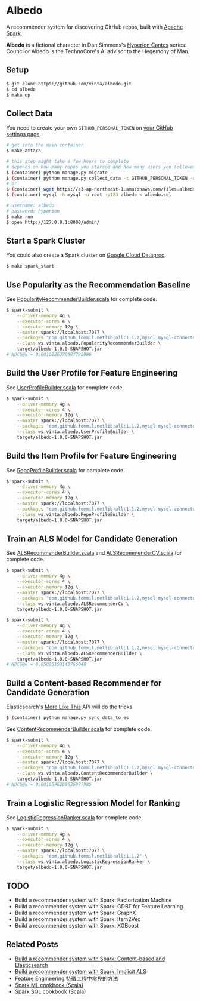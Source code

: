 Albedo
======

A recommender system for discovering GitHub repos, built with [Apache Spark](https://spark.apache.org/).

**Albedo** is a fictional character in Dan Simmons's [Hyperion Cantos](https://en.wikipedia.org/wiki/Hyperion_Cantos) series. Councilor Albedo is the TechnoCore's AI advisor to the Hegemony of Man.

## Setup

```bash
$ git clone https://github.com/vinta/albedo.git
$ cd albedo
$ make up
```

## Collect Data

You need to create your own `GITHUB_PERSONAL_TOKEN` on [your GitHub settings page](https://help.github.com/articles/creating-an-access-token-for-command-line-use/).

```bash
# get into the main container
$ make attach

# this step might take a few hours to complete
# depends on how many repos you starred and how many users you followed
$ (container) python manage.py migrate
$ (container) python manage.py collect_data -t GITHUB_PERSONAL_TOKEN -u GITHUB_USERNAME
# or
$ (container) wget https://s3-ap-northeast-1.amazonaws.com/files.albedo.one/albedo.sql
$ (container) mysql -h mysql -u root -p123 albedo < albedo.sql

# username: albedo
# password: hyperion
$ make run
$ open http://127.0.0.1:8000/admin/
```

## Start a Spark Cluster

You could also create a Spark cluster on [Google Cloud Dataproc](https://cloud.google.com/dataproc/).

```bash
$ make spark_start
```

## Use Popularity as the Recommendation Baseline

See [PopularityRecommenderBuilder.scala](src/main/scala/ws/vinta/albedo/PopularityRecommenderBuilder.scala) for complete code.

```bash
$ spark-submit \
    --driver-memory 4g \
    --executor-cores 4 \
    --executor-memory 12g \
    --master spark://localhost:7077 \
    --packages "com.github.fommil.netlib:all:1.1.2,mysql:mysql-connector-java:5.1.41" \
    --class ws.vinta.albedo.PopularityRecommenderBuilder \
    target/albedo-1.0.0-SNAPSHOT.jar
# NDCG@k = 0.0010226370987782996
```

## Build the User Profile for Feature Engineering

See [UserProfileBuilder.scala](src/main/scala/ws/vinta/albedo/UserProfileBuilder.scala) for complete code.

```bash
$ spark-submit \
    --driver-memory 4g \
    --executor-cores 4 \
    --executor-memory 12g \
    --master spark://localhost:7077 \
    --packages "com.github.fommil.netlib:all:1.1.2,mysql:mysql-connector-java:5.1.41" \
    --class ws.vinta.albedo.UserProfileBuilder \
    target/albedo-1.0.0-SNAPSHOT.jar
```

## Build the Item Profile for Feature Engineering

See [RepoProfileBuilder.scala](src/main/scala/ws/vinta/albedo/RepoProfileBuilder.scala) for complete code.

```bash
$ spark-submit \
    --driver-memory 4g \
    --executor-cores 4 \
    --executor-memory 12g \
    --master spark://localhost:7077 \
    --packages "com.github.fommil.netlib:all:1.1.2,mysql:mysql-connector-java:5.1.41" \
    --class ws.vinta.albedo.RepoProfileBuilder \
    target/albedo-1.0.0-SNAPSHOT.jar
```

## Train an ALS Model for Candidate Generation

See [ALSRecommenderBuilder.scala](src/main/scala/ws/vinta/albedo/ALSRecommenderBuilder.scala) and [ALSRecommenderCV.scala](src/main/scala/ws/vinta/albedo/ALSRecommenderCV.scala) for complete code.

```bash
$ spark-submit \
    --driver-memory 4g \
    --executor-cores 4 \
    --executor-memory 12g \
    --master spark://localhost:7077 \
    --packages "com.github.fommil.netlib:all:1.1.2,mysql:mysql-connector-java:5.1.41" \
    --class ws.vinta.albedo.ALSRecommenderCV \
    target/albedo-1.0.0-SNAPSHOT.jar

$ spark-submit \
    --driver-memory 4g \
    --executor-cores 4 \
    --executor-memory 12g \
    --master spark://localhost:7077 \
    --packages "com.github.fommil.netlib:all:1.1.2,mysql:mysql-connector-java:5.1.41" \
    --class ws.vinta.albedo.ALSRecommenderBuilder \
    target/albedo-1.0.0-SNAPSHOT.jar
# NDCG@k = 0.05026158143766048
```

## Build a Content-based Recommender for Candidate Generation

Elasticsearch's [More Like This](https://www.elastic.co/guide/en/elasticsearch/reference/current/query-dsl-mlt-query.html) API will do the tricks.

```bash
$ (container) python manage.py sync_data_to_es
```

See [ContentRecommenderBuilder.scala](src/main/scala/ws/vinta/albedo/ContentRecommenderBuilder.scala) for complete code.

```bash
$ spark-submit \
    --driver-memory 4g \
    --executor-cores 4 \
    --executor-memory 12g \
    --master spark://localhost:7077 \
    --packages "com.github.fommil.netlib:all:1.1.2,mysql:mysql-connector-java:5.1.41,org.apache.httpcomponents:httpclient:4.5.2,org.elasticsearch.client:elasticsearch-rest-high-level-client:5.6.2" \
    --class ws.vinta.albedo.ContentRecommenderBuilder \
    target/albedo-1.0.0-SNAPSHOT.jar
# NDCG@k = 0.0016596269625977985
```

## Train a Logistic Regression Model for Ranking

See [LogisticRegressionRanker.scala](src/main/scala/ws/vinta/albedo/LogisticRegressionRanker.scala) for complete code.

```bash
$ spark-submit \
    --driver-memory 4g \
    --executor-cores 4 \
    --executor-memory 12g \
    --master spark://localhost:7077 \
    --packages "com.github.fommil.netlib:all:1.1.2" \
    --class ws.vinta.albedo.LogisticRegressionRanker \
    target/albedo-1.0.0-SNAPSHOT.jar
```

## TODO

- Build a recommender system with Spark: Factorization Machine
- Build a recommender system with Spark: GDBT for Feature Learning
- Build a recommender system with Spark: GraphX
- Build a recommender system with Spark: Item2Vec
- Build a recommender system with Spark: XGBoost

## Related Posts

- [Build a recommender system with Spark: Content-based and Elasticsearch](https://vinta.ws/code/build-a-recommender-system-with-spark-content-based-and-elasticsearch.html)
- [Build a recommender system with Spark: Implicit ALS](https://vinta.ws/code/build-a-recommender-system-with-pyspark-implicit-als.html)
- [Feature Engineering 特徵工程中常見的方法](https://vinta.ws/code/feature-engineering.html)
- [Spark ML cookbook (Scala)](https://vinta.ws/code/spark-ml-cookbook-scala.html)
- [Spark SQL cookbook (Scala)](https://vinta.ws/code/spark-sql-cookbook-scala.html)
